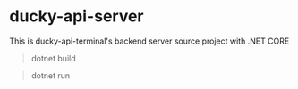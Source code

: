 # ducky-api-server
This is ducky-api-terminal's backend server source project with .NET CORE

> dotnet build

> dotnet run
